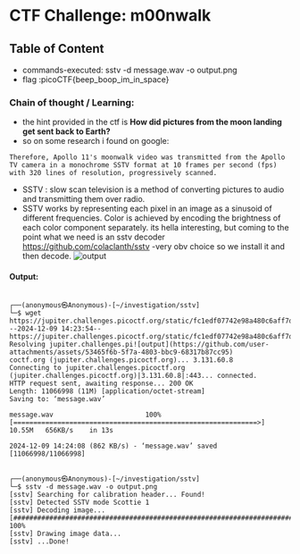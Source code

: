 # CTF Challenge: m00nwalk

## Table of Content

- commands-executed:  sstv -d message.wav -o output.png
- flag :picoCTF{beep_boop_im_in_space}


### Chain of thought / Learning:
- the hint provided in the ctf is **How did pictures from the moon landing get sent back to Earth?**
- so on some research i found on google:
```
Therefore, Apollo 11's moonwalk video was transmitted from the Apollo TV camera in a monochrome SSTV format at 10 frames per second (fps) with 320 lines of resolution, progressively scanned.
```
- SSTV : slow scan television is a method of converting pictures to audio and transmitting them over radio.
- SSTV works by representing each pixel in an image as a sinusoid of different frequencies. Color is achieved by encoding the brightness of each color component separately. its hella interesting, but coming to the point what we need is an sstv decoder
https://github.com/colaclanth/sstv
-very obv choice so we install it and then decode.
![output](https://github.com/user-attachments/assets/7b555523-9686-45d3-9512-8389bd7c8748)



#### Output:
```console
                                                                                                                                        
┌──(anonymous㉿Anonymous)-[~/investigation/sstv]
└─$ wget https://jupiter.challenges.picoctf.org/static/fc1edf07742e98a480c6aff7d2546107/message.wav
--2024-12-09 14:23:54--  https://jupiter.challenges.picoctf.org/static/fc1edf07742e98a480c6aff7d2546107/message.wav
Resolving jupiter.challenges.pi![output](https://github.com/user-attachments/assets/53465f6b-5f7a-4803-bbc9-68317b87cc95)
coctf.org (jupiter.challenges.picoctf.org)... 3.131.60.8
Connecting to jupiter.challenges.picoctf.org (jupiter.challenges.picoctf.org)|3.131.60.8|:443... connected.
HTTP request sent, awaiting response... 200 OK
Length: 11066998 (11M) [application/octet-stream]
Saving to: ‘message.wav’

message.wav                       100%[=============================================================>]  10.55M   656KB/s    in 13s     

2024-12-09 14:24:08 (862 KB/s) - ‘message.wav’ saved [11066998/11066998]

                                                                                                                                        
┌──(anonymous㉿Anonymous)-[~/investigation/sstv]
└─$ sstv -d message.wav -o output.png
[sstv] Searching for calibration header... Found!    
[sstv] Detected SSTV mode Scottie 1
[sstv] Decoding image...     [####################################################################################################] 100%
[sstv] Drawing image data...
[sstv] ...Done!
                   
```
